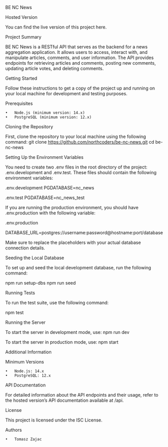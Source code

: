 BE NC News

Hosted Version

You can find the live version of this project here.

Project Summary

BE NC News is a RESTful API that serves as the backend for a news aggregation application. It allows users to access, interact with, and manipulate articles, comments, and user information. The API provides endpoints for retrieving articles and comments, posting new comments, updating article votes, and deleting comments.

Getting Started

Follow these instructions to get a copy of the project up and running on your local machine for development and testing purposes.

Prerequisites

    •	Node.js (minimum version: 14.x)
    •	PostgreSQL (minimum version: 12.x)

Cloning the Repository

First, clone the repository to your local machine using the following command:
git clone https://github.com/northcoders/be-nc-news.git
cd be-nc-news

Setting Up the Environment Variables

You need to create two .env files in the root directory of the project: .env.development and .env.test. These files should contain the following environment variables:

.env.development
PGDATABASE=nc_news

.env.test
PGDATABASE=nc_news_test

If you are running the production environment, you should have .env.production with the following variable:

.env.production

DATABASE_URL=postgres://username:password@hostname:port/database

Make sure to replace the placeholders with your actual database connection details.

Seeding the Local Database

To set up and seed the local development database, run the following command:

npm run setup-dbs
npm run seed

Running Tests

To run the test suite, use the following command:

npm test

Running the Server

To start the server in development mode, use:
npm run dev

To start the server in production mode, use:
npm start

Additional Information

Minimum Versions

    •	Node.js: 14.x
    •	PostgreSQL: 12.x

API Documentation

For detailed information about the API endpoints and their usage, refer to the hosted version’s API documentation available at /api.

License

This project is licensed under the ISC License.

Authors

    •	Tomasz Zajac
